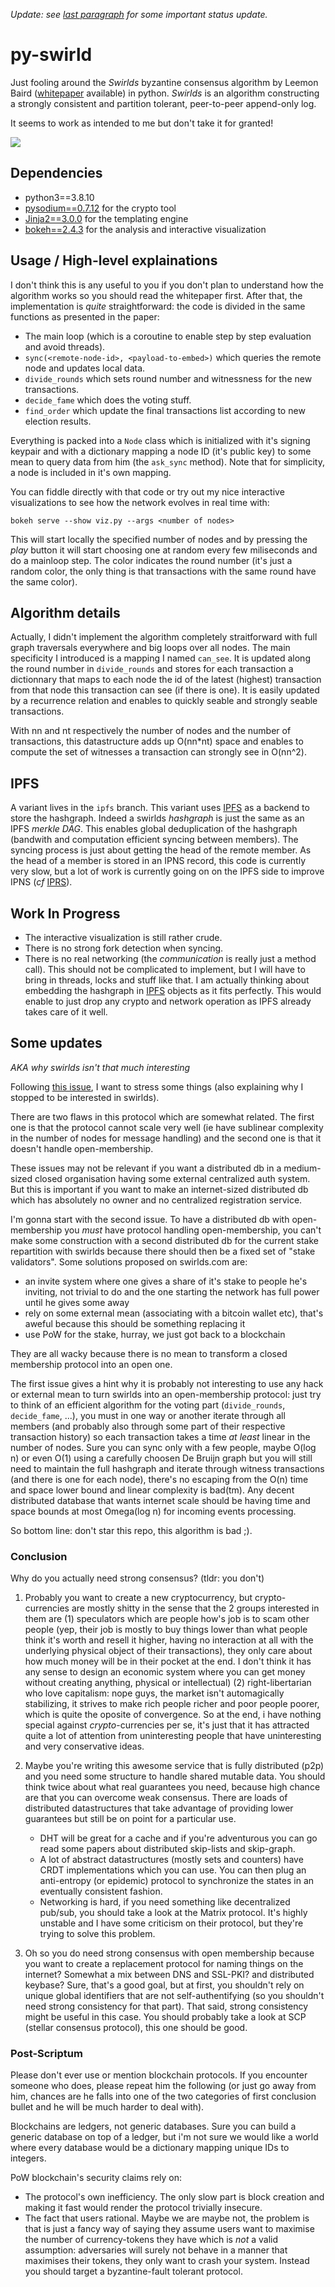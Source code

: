 _Update: see [last paragraph](#some-updates) for some important status update._

# py-swirld

Just fooling around the _Swirlds_ byzantine consensus algorithm by Leemon Baird
([whitepaper](https://www.swirlds.com/downloads/SWIRLDS-TR-2016-01.pdf)
available) in python. _Swirlds_ is an algorithm constructing a strongly
consistent and partition tolerant, peer-to-peer append-only log.

It seems to work as intended to me but don't take it for granted!

![](animation.gif)

## Dependencies

- python3==3.8.10
- [pysodium==0.7.12](https://pypi.org/project/pysodium/0.7.12/) for the crypto tool
- [Jinja2==3.0.0](https://pypi.org/project/Jinja2/3.0.0/) for the templating engine
- [bokeh==2.4.3](https://docs.bokeh.org/en/2.4.3/) for the analysis and interactive
  visualization

## Usage / High-level explainations

I don't think this is any useful to you if you don't plan to understand how the
algorithm works so you should read the whitepaper first. After that, the
implementation is _quite_ straightforward: the code is divided in the same
functions as presented in the paper:

- The main loop (which is a coroutine to enable step by step evaluation and
  avoid threads).
- `sync(<remote-node-id>, <payload-to-embed>)` which queries the remote node
  and updates local data.
- `divide_rounds` which sets round number and witnessness for the new
  transactions.
- `decide_fame` which does the voting stuff.
- `find_order` which update the final transactions list according to new
  election results.

Everything is packed into a `Node` class which is initialized with it's signing
keypair and with a dictionary mapping a node ID (it's public key) to some mean
to query data from him (the `ask_sync` method). Note that for simplicity, a
node is included in it's own mapping.

You can fiddle directly with that code or try out my nice interactive
visualizations to see how the network evolves in real time with:

```shell
bokeh serve --show viz.py --args <number of nodes>
```

This will start locally the specified number of nodes and by pressing the
_play_ button it will start choosing one at random every few miliseconds and do
a mainloop step. The color indicates the round number (it's just a random
color, the only thing is that transactions with the same round have the same
color).

## Algorithm details

Actually, I didn't implement the algorithm completely straitforward with full
graph traversals everywhere and big loops over all nodes. The main specificity
I introduced is a mapping I named `can_see`. It is updated along the round
number in `divide_rounds` and stores for each transaction a dictionnary that
maps to each node the id of the latest (highest) transaction from that node
this transaction can see (if there is one). It is easily updated by a
recurrence relation and enables to quickly seable and strongly seable
transactions.

With nn and nt respectively the number of nodes and the number of transactions,
this datastructure adds up O(nn\*nt) space and enables to compute the set of
witnesses a transaction can strongly see in O(nn^2).

## IPFS

A variant lives in the `ipfs` branch. This variant uses [IPFS](http://ipfs.io/)
as a backend to store the hashgraph. Indeed a swirlds _hashgraph_ is just the
same as an IPFS _merkle DAG_. This enables global deduplication of the
hashgraph (bandwith and computation efficient syncing between members). The
syncing process is just about getting the head of the remote member. As the
head of a member is stored in an IPNS record, this code is currently very slow,
but a lot of work is currently going on on the IPFS side to improve IPNS (_cf_
[IPRS](https://github.com/ipfs/go-iprs)).

## Work In Progress

- The interactive visualization is still rather crude.
- There is no strong fork detection when syncing.
- There is no real networking (the _communication_ is really just a method
  call). This should not be complicated to implement, but I will have to bring
  in threads, locks and stuff like that. I am actually thinking about embedding
  the hashgraph in [IPFS](http://ipfs.io/) objects as it fits perfectly. This
  would enable to just drop any crypto and network operation as IPFS already
  takes care of it well.

## Some updates

_AKA why swirlds isn't *that* much interesting_

Following [this issue](https://github.com/Lapin0t/py-swirld/issues/1), I want
to stress some things (also explaining why I stopped to be interested in
swirlds).

There are two flaws in this protocol which are somewhat related. The first one
is that the protocol cannot scale very well (ie have sublinear complexity in
the number of nodes for message handling) and the second one is that it doesn't
handle open-membership.

These issues may not be relevant if you want a distributed db in a medium-sized
closed organisation having some external centralized auth system. But this is
important if you want to make an internet-sized distributed db which has
absolutely no owner and no centralized registration service.

I'm gonna start with the second issue. To have a distributed db with
open-membership you *must* have protocol handling open-membership, you can't
make some construction with a second distributed db for the current stake
repartition with swirlds because there should then be a fixed set of "stake
validators". Some solutions proposed on swirlds.com are:

- an invite system where one gives a share of it's stake to people he's
  inviting, not trivial to do and the one starting the network has full power
  until he gives some away
- rely on some external mean (associating with a bitcoin wallet etc), that's
  aweful because this should be something replacing it
- use PoW for the stake, hurray, we just got back to a blockchain

They are all wacky because there is no mean to transform a closed membership
protocol into an open one.

The first issue gives a hint why it is probably not interesting to use any hack
or external mean to turn swirlds into an open-membership protocol: just try to
think of an efficient algorithm for the voting part (`divide_rounds`,
`decide_fame`, ...), you must in one way or another iterate through all members
(and probably also through some part of their respective transaction history)
so each transaction takes a time *at least* linear in the number of nodes. Sure
you can sync only with a few people, maybe O(log n) or even O(1) using a
carefully choosen De Bruijn graph but you will still need to maintain the full
hashgraph and iterate through witness transactions (and there is one for each
node), there's no escaping from the O(n) time and space lower bound and linear
complexity is bad(tm). Any decent distributed database that wants internet
scale should be having time and space bounds at most Omega(log n) for incoming
events processing.

So bottom line: don't star this repo, this algorithm is bad ;).

### Conclusion

Why do you actually need strong consensus? (tldr: you don't)

1. Probably you want to create a new cryptocurrency, but crypto-currencies are
   mostly shitty in the sense that the 2 groups interested in them are (1)
   speculators which are people how's job is to scam other people (yep, their
   job is mostly to buy things lower than what people think it's worth and
   resell it higher, having no interaction at all with the underlying physical
   object of their transactions), they only care about how much money will be
   in their pocket at the end. I don't think it has any sense to design an
   economic system where you can get money without creating anything, physical
   or intellectual) (2) right-libertarian who love capitalism: nope guys, the
   market isn't automagically stabilizing, it strives to make rich people
   richer and poor people poorer, which is quite the oposite of convergence.
   So at the end, i have nothing special against *crypto*-currencies per se,
   it's just that it has attracted quite a lot of attention from uninteresting
   people that have uninteresting and very conservative ideas.

2. Maybe you're writing this awesome service that is fully distributed (p2p)
   and you need some structure to handle shared mutable data. You should think
   twice about what real guarantees you need, because high chance are that you
   can overcome weak consensus. There are loads of distributed datastructures
   that take advantage of providing lower guarantees but still be on point for
   a particular use.

   - DHT will be great for a cache and if you're adventurous you can go read
     some papers about distributed skip-lists and skip-graph.
   - A lot of abstract datastructures (mostly sets and counters) have CRDT
     implementations which you can use. You can then plug an anti-entropy (or
     epidemic) protocol to synchronize the states in an eventually consistent
     fashion.
   - Networking is hard, if you need something like decentralized pub/sub, you
     should take a look at the Matrix protocol. It's highly unstable and I have
     some criticism on their protocol, but they're trying to solve this
     problem.

3. Oh so you do need strong consensus with open membership because you want to
   create a replacement protocol for naming things on the internet? Somewhat a
   mix between DNS and SSL-PKI? and distributed keybase? Sure, that's a good
   goal, but at first, you shouldn't rely on unique global identifiers that are
   not self-authentifying (so you shouldn't need strong consistency for that
   part). That said, strong consistency might be useful in this case. You
   should probably take a look at SCP (stellar consensus protocol), this one
   should be good.

### Post-Scriptum

Please don't ever use or mention blockchain protocols. If you encounter someone
who does, please repeat him the following (or just go away from him, chances
are he falls into one of the two categories of first conclusion bullet and he
will be much harder to deal with).

Blockchains are ledgers, not generic databases. Sure you can build a
generic database on top of a ledger, but i'm not sure we would like a world
where every database would be a dictionary mapping unique IDs to integers.

PoW blockchain's security claims rely on:

- The protocol's own inefficiency. The only slow part is block creation and
  making it fast would render the protocol trivially insecure.
- The fact that users rational. Maybe we are maybe not, the problem is that is
  just a fancy way of saying they assume users want to maximise the number of
  currency-tokens they have which is *not* a valid assumption: adversaries will
  surely not behave in a manner that maximises their tokens, they only want to
  crash your system. Instead you should target a byzantine-fault tolerant
  protocol.
